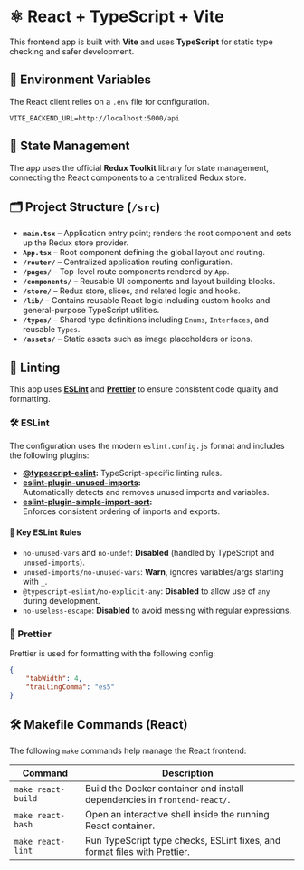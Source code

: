 # ⚛️ React + TypeScript + Vite

This frontend app is built with **Vite** and uses **TypeScript** for static type checking and safer development.

## 🔐 Environment Variables

The React client relies on a `.env` file for configuration.

```
VITE_BACKEND_URL=http://localhost:5000/api
```

## 🧠 State Management

The app uses the official **Redux Toolkit** library for state management, connecting the React components to a centralized Redux store.

## 🗂️ Project Structure (`/src`)

- **`main.tsx`** – Application entry point; renders the root <App /> component and sets up the Redux store provider.
- **`App.tsx`** – Root component defining the global layout and routing.
- **`/router/`** – Centralized application routing configuration.
- **`/pages/`** – Top-level route components rendered by `App`.
- **`/components/`** – Reusable UI components and layout building blocks.
- **`/store/`** – Redux store, slices, and related logic and hooks.
- **`/lib/`** – Contains reusable React logic including custom hooks and general-purpose TypeScript utilities.
- **`/types/`** – Shared type definitions including `Enums`, `Interfaces`, and reusable `Types`.
- **`/assets/`** – Static assets such as image placeholders or icons.

## 🧹 Linting

This app uses **[ESLint](https://eslint.org/)** and **[Prettier](https://prettier.io/)** to ensure consistent code quality and formatting.

### 🛠 ESLint

The configuration uses the modern `eslint.config.js` format and includes the following plugins:

- **[@typescript-eslint](https://typescript-eslint.io/):** TypeScript-specific linting rules.
- **[eslint-plugin-unused-imports](https://www.npmjs.com/package/eslint-plugin-unused-imports):**  
  Automatically detects and removes unused imports and variables.
- **[eslint-plugin-simple-import-sort](https://www.npmjs.com/package/eslint-plugin-simple-import-sort):**  
  Enforces consistent ordering of imports and exports.

#### 🔑 Key ESLint Rules

- `no-unused-vars` and `no-undef`: **Disabled** (handled by TypeScript and `unused-imports`).
- `unused-imports/no-unused-vars`: **Warn**, ignores variables/args starting with `_`.
- `@typescript-eslint/no-explicit-any`: **Disabled** to allow use of `any` during development.
- `no-useless-escape`: **Disabled** to avoid messing with regular expressions.

### 🎨 Prettier

Prettier is used for formatting with the following config:

```json
{
    "tabWidth": 4,
    "trailingComma": "es5"
}
```

## 🛠️ Makefile Commands (React)

The following `make` commands help manage the React frontend:

| Command            | Description                                                               |
| ------------------ | ------------------------------------------------------------------------- |
| `make react-build` | Build the Docker container and install dependencies in `frontend-react/`. |
| `make react-bash`  | Open an interactive shell inside the running React container.             |
| `make react-lint`  | Run TypeScript type checks, ESLint fixes, and format files with Prettier. |
